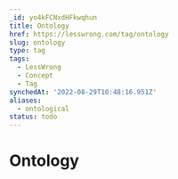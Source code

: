 ```yaml
---
_id: yo4kFCNxdHFkwqhun
title: Ontology
href: https://lesswrong.com/tag/ontology
slug: ontology
type: tag
tags:
  - LessWrong
  - Concept
  - Tag
synchedAt: '2022-08-29T10:48:16.951Z'
aliases:
  - ontological
status: todo
---
```


# Ontology
